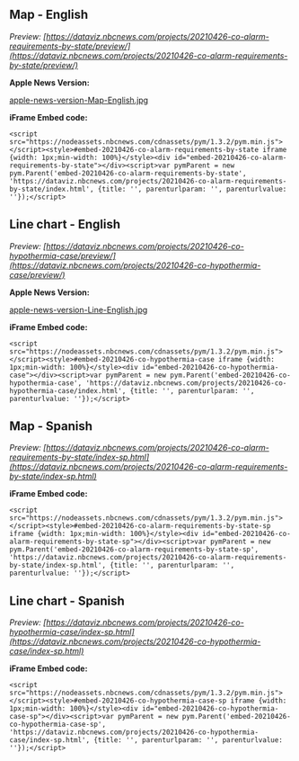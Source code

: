 ## Map - English
*Preview: [https://dataviz.nbcnews.com/projects/20210426-co-alarm-requirements-by-state/preview/](https://dataviz.nbcnews.com/projects/20210426-co-alarm-requirements-by-state/preview/)*

**Apple News Version:**
<a download="apple-news-version-Map-English.jpg" href="https://github.com/wjcjenny/texas-co-embed-code/raw/master/assets/apple-news-version-Map-English.jpg" title="map-en">
    <p>apple-news-version-Map-English.jpg</p>
</a>

**iFrame Embed code:**

`<script src="https://nodeassets.nbcnews.com/cdnassets/pym/1.3.2/pym.min.js"></script><style>#embed-20210426-co-alarm-requirements-by-state iframe {width: 1px;min-width: 100%}</style><div id="embed-20210426-co-alarm-requirements-by-state"></div><script>var pymParent = new pym.Parent('embed-20210426-co-alarm-requirements-by-state', 'https://dataviz.nbcnews.com/projects/20210426-co-alarm-requirements-by-state/index.html', {title: '', parenturlparam: '', parenturlvalue: ''});</script>`

## Line chart - English
*Preview: [https://dataviz.nbcnews.com/projects/20210426-co-hypothermia-case/preview/](https://dataviz.nbcnews.com/projects/20210426-co-hypothermia-case/preview/)*

**Apple News Version:**
<a download="apple-news-version-Line-English.jpg" href="https://github.com/wjcjenny/texas-co-embed-code/raw/master/assets/apple-news-version-Line-English.jpg" title="line-en">
    <p>apple-news-version-Line-English.jpg</p>
</a>

**iFrame Embed code:**

`<script src="https://nodeassets.nbcnews.com/cdnassets/pym/1.3.2/pym.min.js"></script><style>#embed-20210426-co-hypothermia-case iframe {width: 1px;min-width: 100%}</style><div id="embed-20210426-co-hypothermia-case"></div><script>var pymParent = new pym.Parent('embed-20210426-co-hypothermia-case', 'https://dataviz.nbcnews.com/projects/20210426-co-hypothermia-case/index.html', {title: '', parenturlparam: '', parenturlvalue: ''});</script>`

## Map - Spanish
*Preview: [https://dataviz.nbcnews.com/projects/20210426-co-alarm-requirements-by-state/index-sp.html](https://dataviz.nbcnews.com/projects/20210426-co-alarm-requirements-by-state/index-sp.html)*

**iFrame Embed code:**

`<script src="https://nodeassets.nbcnews.com/cdnassets/pym/1.3.2/pym.min.js"></script><style>#embed-20210426-co-alarm-requirements-by-state-sp iframe {width: 1px;min-width: 100%}</style><div id="embed-20210426-co-alarm-requirements-by-state-sp"></div><script>var pymParent = new pym.Parent('embed-20210426-co-alarm-requirements-by-state-sp', 'https://dataviz.nbcnews.com/projects/20210426-co-alarm-requirements-by-state/index-sp.html', {title: '', parenturlparam: '', parenturlvalue: ''});</script>`

## Line chart - Spanish
*Preview: [https://dataviz.nbcnews.com/projects/20210426-co-hypothermia-case/index-sp.html](https://dataviz.nbcnews.com/projects/20210426-co-hypothermia-case/index-sp.html)*

**iFrame Embed code:**

`<script src="https://nodeassets.nbcnews.com/cdnassets/pym/1.3.2/pym.min.js"></script><style>#embed-20210426-co-hypothermia-case-sp iframe {width: 1px;min-width: 100%}</style><div id="embed-20210426-co-hypothermia-case-sp"></div><script>var pymParent = new pym.Parent('embed-20210426-co-hypothermia-case-sp', 'https://dataviz.nbcnews.com/projects/20210426-co-hypothermia-case/index-sp.html', {title: '', parenturlparam: '', parenturlvalue: ''});</script>`